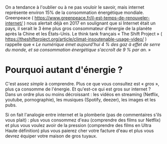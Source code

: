 <!-- 
.. title: Consommation énergétique d'Internet : prenons nos responsabilités
.. slug: vers-des-sites-internet-plus-ecologiques-et-low-tech
.. date: 2019-11-08 14:56:00+01:00
.. tags: Internet, Écologie, Low-tech
.. category: 
.. link: 
.. description: 
.. type: text
.. status: draft
-->

On a tendance à l'oublier ou à ne pas vouloir le savoir, mais internet représente environ 15% de la consommation énergétique mondiale. Greenpeace ( https://www.greenpeace.fr/il-est-temps-de-renouveler-internet/ ) nous alertait déjà en 2017 en soulignant que si Internet était un pays, il serait le 3 ème plus gros consommateur d'énergie de la planète après la Chine et les États-Unis. Le think tank français « The Shift Project » ( https://theshiftproject.org/article/climat-insoutenable-usage-video/ ) rappelle que « _Le numérique émet aujourd’hui 4 % des gaz à effet de serre du monde, et sa consommation énergétique s’accroît de 9 % par an._ »

<!-- TEASER_END -->

# Pourquoi autant d'énergie ?

C'est assez _simple_ à comprendre. Plus ce que vous consultez est « _gros_ », plus ça consomme de l'énergie. Et qu'est-ce qui est gros sur internet ? Dans un ordre plus ou moins décroissant : les vidéos en streaming (Netflix, youtube, pornographie), les musiques (Spotify, deezer), les images et les pubs.

Si on fait l'analogie entre internet et la plomberie (pas de commentaires s'ils vous plait) : plus vous consommez d'eau (comprendre des films sur Netflix) et plus vous voulez avoir de la pression (comprendre des films en Ultra Haute définition) plus vous paierez cher votre facture d'eau et plus vous devrez équiper votre maison de gros tuyaux.
